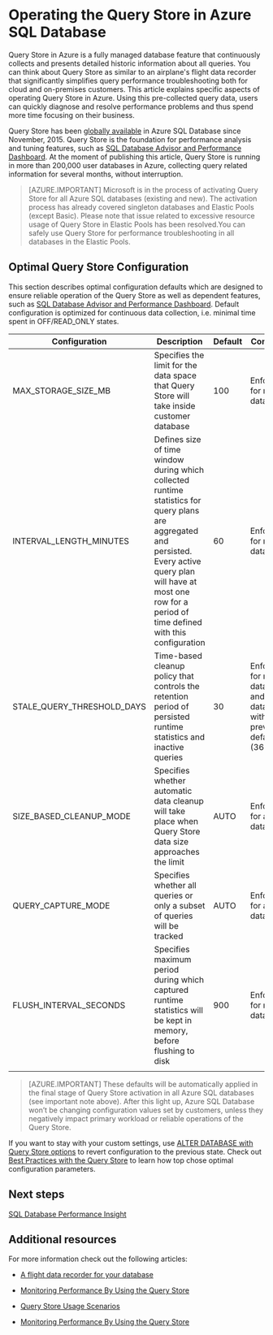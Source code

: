 <properties
   pageTitle="Operating Query Store in Azure SQL Database"
   description="Learn how to operate the Query Store in Azure SQL Database"
   keywords=""
   services="sql-database"
   documentationCenter=""
   authors="CarlRabeler"
   manager="jhubbard"
   editor=""/>

<tags
   ms.service="sql-database"
   ms.devlang="NA"
   ms.topic="article"
   ms.tgt_pltfrm="sqldb-performance"
   ms.workload="data-management"
   ms.date="05/25/2016"
   ms.author="carlrab"/>

# Operating the Query Store in Azure SQL Database 

Query Store in Azure is a fully managed database feature that continuously collects and presents detailed historic information about all queries. You can think about Query Store as similar to an airplane's flight data recorder that significantly simplifies query performance troubleshooting both for cloud and on-premises customers. This article explains specific aspects of operating Query Store in Azure. Using this pre-collected query data, users can quickly diagnose and resolve performance problems and thus spend more time focusing on their business. 

Query Store has been [globally available](https://azure.microsoft.com/updates/general-availability-azure-sql-database-query-store/) in Azure SQL Database since November, 2015. Query Store is the foundation for performance analysis and tuning features, such as [SQL Database Advisor and Performance Dashboard](https://azure.microsoft.com/updates/sqldatabaseadvisorga/). At the moment of publishing this article, Query Store is running in more than 200,000 user databases in Azure, collecting query related information for several months, without interruption.

> [AZURE.IMPORTANT] Microsoft is in the process of activating Query Store for all Azure SQL databases (existing and new). The activation process has already covered singleton databases and Elastic Pools (except Basic). Please note that issue related to excessive resource usage of Query Store in Elastic Pools has been resolved.You can safely use Query Store for performance troubleshooting in all databases in the Elastic Pools. 

## Optimal Query Store Configuration

This section describes optimal configuration defaults which are designed to ensure reliable operation of the Query Store as well as dependent features, such as [SQL Database Advisor and Performance Dashboard](https://azure.microsoft.com/updates/sqldatabaseadvisorga/). Default configuration is optimized for continuous data collection, i.e. minimal time spent in OFF/READ_ONLY states.

| Configuration | Description | Default | Comment |
| ------------- | ----------- | ------- | ------- |
| MAX_STORAGE_SIZE_MB | Specifies the limit for the data space that Query Store will take inside customer database | 100 | Enforced for new databases |
| INTERVAL_LENGTH_MINUTES | Defines size of time window during which collected runtime statistics for query plans are aggregated and persisted. Every active query plan will have at most one row for a period of time defined with this configuration | 60	| Enforced for new databases |
| STALE_QUERY_THRESHOLD_DAYS | Time-based cleanup policy that controls the retention period of persisted runtime statistics and inactive queries | 30 | Enforced for new databases and databases with previous default (367) |
| SIZE_BASED_CLEANUP_MODE | Specifies whether automatic data cleanup will take place when Query Store data size approaches the limit | AUTO | Enforced for all databases |
| QUERY_CAPTURE_MODE | Specifies whether all queries or only a subset of queries will be tracked | AUTO | Enforced for all databases |
| FLUSH_INTERVAL_SECONDS | Specifies maximum period during which captured runtime statistics will be kept in memory, before flushing to disk | 900 | Enforced for new databases |
||||||

> [AZURE.IMPORTANT] These defaults will be automatically applied in the final stage of Query Store activation in all Azure SQL databases (see important note above). After this light up, Azure SQL Database won’t be changing configuration values set by customers, unless they negatively impact primary workload or reliable operations of the Query Store.

If you want to stay with your custom settings, use [ALTER DATABASE with Query Store options](https://msdn.microsoft.com/library/bb522682.aspx) to revert configuration to the previous state. Check out [Best Practices with the Query Store](https://msdn.microsoft.com/library/mt604821.aspx) to learn how top chose optimal configuration parameters.

## Next steps

[SQL Database Performance Insight](sql-database-performance.md)

## Additional resources

For more information check out the following articles:

- [A flight data recorder for your database](https://azure.microsoft.com/blog/query-store-a-flight-data-recorder-for-your-database) 

- [Monitoring Performance By Using the Query Store](https://msdn.microsoft.com/library/dn817826.aspx)

- [Query Store Usage Scenarios](https://msdn.microsoft.com/library/mt614796.aspx)

- [Monitoring Performance By Using the Query Store](https://msdn.microsoft.com/library/dn817826.aspx) 
